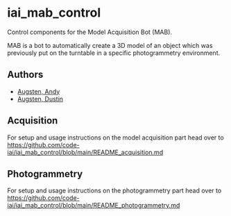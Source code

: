 # iai_mab_control

Control components for the Model Acquisition Bot (MAB).

MAB is a bot to automatically create a 3D model of an object which was previously put on the turntable in a specific photogrammetry environment.

## Authors

- [Augsten, Andy](mailto:a.augsten@uni-bremen.de)
- [Augsten, Dustin](mailto:augsten@uni-bremen.de)

## Acquisition

For setup and usage instructions on the model acquisition part head over to https://github.com/code-iai/iai_mab_control/blob/main/README_acquisition.md

## Photogrammetry

For setup and usage instructions on the photogrammetry part head over to https://github.com/code-iai/iai_mab_control/blob/main/README_photogrammetry.md
